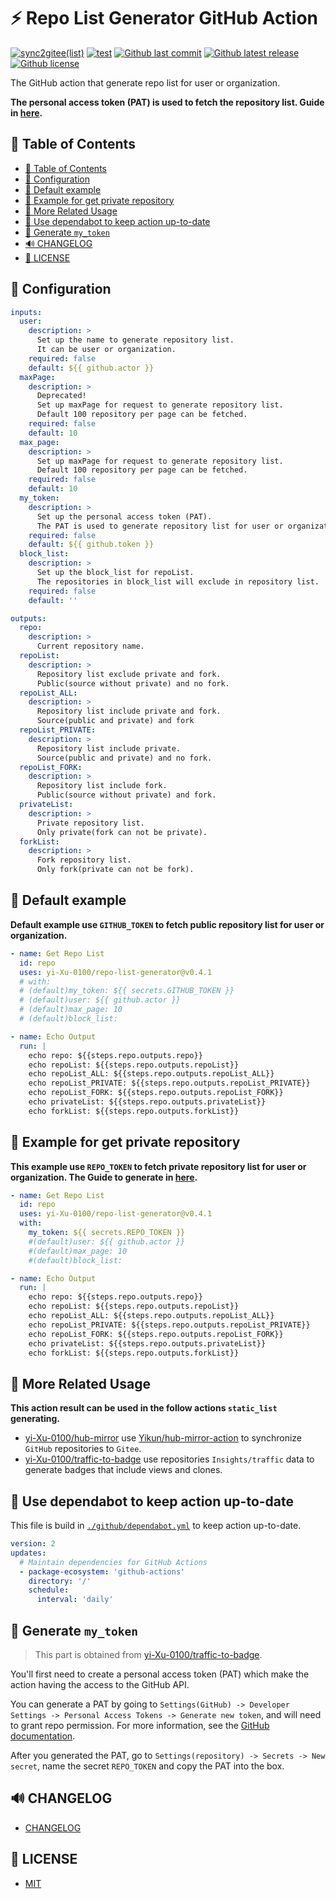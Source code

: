 # ⚡️ Repo List Generator GitHub Action

[![sync2gitee(list)](<https://github.com/yi-Xu-0100/hub-mirror/workflows/sync2gitee(list)/badge.svg>)](https://github.com/yi-Xu-0100/hub-mirror)
[![test](https://github.com/yi-Xu-0100/repo-list-generator/workflows/test/badge.svg)](https://github.com/yi-Xu-0100/repo-list-generator/actions?query=workflow%3Atest)
[![Github last commit](https://img.shields.io/github/last-commit/yi-Xu-0100/repo-list-generator)](https://github.com/yi-Xu-0100/repo-list-generator)
[![Github latest release](https://img.shields.io/github/v/release/yi-Xu-0100/repo-list-generator)](https://github.com/yi-Xu-0100/repo-list-generator/releases)
[![Github license](https://img.shields.io/github/license/yi-Xu-0100/repo-list-generator)](./LICENSE)

The GitHub action that generate repo list for user or organization.

**The personal access token (PAT) is used to fetch the repository list. Guide in [here](#-generate-my_token).**

## 🎨 Table of Contents

- [🎨 Table of Contents](#-table-of-contents)
- [🚀 Configuration](#-configuration)
- [📝 Default example](#-default-example)
- [📝 Example for get private repository](#-example-for-get-private-repository)
- [🚀 More Related Usage](#-more-related-usage)
- [📝 Use dependabot to keep action up-to-date](#-use-dependabot-to-keep-action-up-to-date)
- [🙈 Generate `my_token`](#-generate-my_token)
- [🔊 CHANGELOG](#-changelog)
- [📄 LICENSE](#-license)

## 🚀 Configuration

```yml
inputs:
  user:
    description: >
      Set up the name to generate repository list.
      It can be user or organization.
    required: false
    default: ${{ github.actor }}
  maxPage:
    description: >
      Deprecated!
      Set up maxPage for request to generate repository list.
      Default 100 repository per page can be fetched.
    required: false
    default: 10
  max_page:
    description: >
      Set up maxPage for request to generate repository list.
      Default 100 repository per page can be fetched.
    required: false
    default: 10
  my_token:
    description: >
      Set up the personal access token (PAT).
      The PAT is used to generate repository list for user or organization.
    required: false
    default: ${{ github.token }}
  block_list:
    description: >
      Set up the block_list for repoList.
      The repositories in block_list will exclude in repository list.
    required: false
    default: ''

outputs:
  repo:
    description: >
      Current repository name.
  repoList:
    description: >
      Repository list exclude private and fork.
      Public(source without private) and no fork.
  repoList_ALL:
    description: >
      Repository list include private and fork.
      Source(public and private) and fork
  repoList_PRIVATE:
    description: >
      Repository list include private.
      Source(public and private) and no fork.
  repoList_FORK:
    description: >
      Repository list include fork.
      Public(source without private) and fork.
  privateList:
    description: >
      Private repository list.
      Only private(fork can not be private).
  forkList:
    description: >
      Fork repository list.
      Only fork(private can not be fork).
```

## 📝 Default example

**Default example use `GITHUB_TOKEN` to fetch public repository list for user or organization.**

```yml
- name: Get Repo List
  id: repo
  uses: yi-Xu-0100/repo-list-generator@v0.4.1
  # with:
  # (default)my_token: ${{ secrets.GITHUB_TOKEN }}
  # (default)user: ${{ github.actor }}
  # (default)max_page: 10
  # (default)block_list:

- name: Echo Output
  run: |
    echo repo: ${{steps.repo.outputs.repo}}
    echo repoList: ${{steps.repo.outputs.repoList}}
    echo repoList_ALL: ${{steps.repo.outputs.repoList_ALL}}
    echo repoList_PRIVATE: ${{steps.repo.outputs.repoList_PRIVATE}}
    echo repoList_FORK: ${{steps.repo.outputs.repoList_FORK}}
    echo privateList: ${{steps.repo.outputs.privateList}}
    echo forkList: ${{steps.repo.outputs.forkList}}
```

## 📝 Example for get private repository

**This example use `REPO_TOKEN` to fetch private repository list for user or organization. The Guide to generate in [here](#-generate-my_token).**

```yml
- name: Get Repo List
  id: repo
  uses: yi-Xu-0100/repo-list-generator@v0.4.1
  with:
    my_token: ${{ secrets.REPO_TOKEN }}
    #(default)user: ${{ github.actor }}
    #(default)max_page: 10
    #(default)block_list:

- name: Echo Output
  run: |
    echo repo: ${{steps.repo.outputs.repo}}
    echo repoList: ${{steps.repo.outputs.repoList}}
    echo repoList_ALL: ${{steps.repo.outputs.repoList_ALL}}
    echo repoList_PRIVATE: ${{steps.repo.outputs.repoList_PRIVATE}}
    echo repoList_FORK: ${{steps.repo.outputs.repoList_FORK}}
    echo privateList: ${{steps.repo.outputs.privateList}}
    echo forkList: ${{steps.repo.outputs.forkList}}
```

## 🚀 More Related Usage

**This action result can be used in the follow actions `static_list` generating.**

- [yi-Xu-0100/hub-mirror](https://github.com/yi-Xu-0100/hub-mirror) use [Yikun/hub-mirror-action](https://github.com/Yikun/hub-mirror-action) to synchronize `GitHub` repositories to `Gitee`.
- [yi-Xu-0100/traffic-to-badge](https://github.com/yi-Xu-0100/traffic-to-badge) use repositories `Insights/traffic` data to generate badges that include views and clones.

## 📝 Use dependabot to keep action up-to-date

This file is build in [`./github/dependabot.yml`](./.github/dependabot.yml) to keep action up-to-date.

```yaml
version: 2
updates:
  # Maintain dependencies for GitHub Actions
  - package-ecosystem: 'github-actions'
    directory: '/'
    schedule:
      interval: 'daily'
```

## 🙈 Generate `my_token`

> This part is obtained from [yi-Xu-0100/traffic-to-badge](https://github.com/yi-Xu-0100/traffic-to-badge#-generate-my_token).

You'll first need to create a personal access token (PAT) which make the action having the access to the GitHub API.

You can generate a PAT by going to `Settings(GitHub) -> Developer Settings -> Personal Access Tokens -> Generate new token`, and will need to grant repo permission. For more information, see the [GitHub documentation](https://docs.github.com/en/github/authenticating-to-github/creating-a-personal-access-token).

After you generated the PAT, go to `Settings(repository) -> Secrets -> New secret`, name the secret `REPO_TOKEN` and copy the PAT into the box.

## 🔊 CHANGELOG

- [CHANGELOG](./CHANGELOG.md)

## 📄 LICENSE

- [MIT](./LICENSE)
